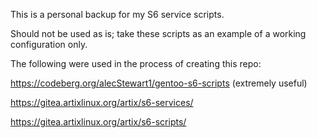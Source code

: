This is a personal backup for my S6 service scripts. 

Should not be used as is; take these scripts as an example of a working configuration only.

The following were used in the process of creating this repo:

https://codeberg.org/alecStewart1/gentoo-s6-scripts (extremely useful)

https://gitea.artixlinux.org/artix/s6-services/

https://gitea.artixlinux.org/artix/s6-scripts/
